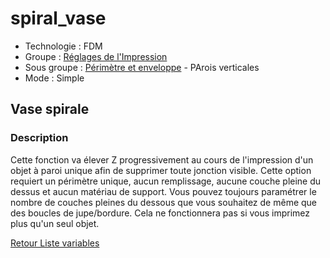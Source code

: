 # spiral_vase

* Technologie : FDM
* Groupe : [Réglages de l'Impression](../print_settings/print_settings.md)
* Sous groupe : [Périmètre et enveloppe](../print_settings/print_settings.md#périmètre-et-enveloppe) - PArois verticales
* Mode : Simple

## Vase spirale

### Description

Cette fonction va élever Z progressivement au cours de l'impression d'un objet à paroi unique afin de supprimer toute jonction visible. Cette option requiert un périmètre unique, aucun remplissage, aucune couche pleine du dessus et aucun matériau de support. Vous pouvez toujours paramétrer le nombre de couches pleines du dessous que vous souhaitez de même que des boucles de jupe/bordure. Cela ne fonctionnera pas si vous imprimez plus qu'un seul objet.

[Retour Liste variables](variable_list.md)
